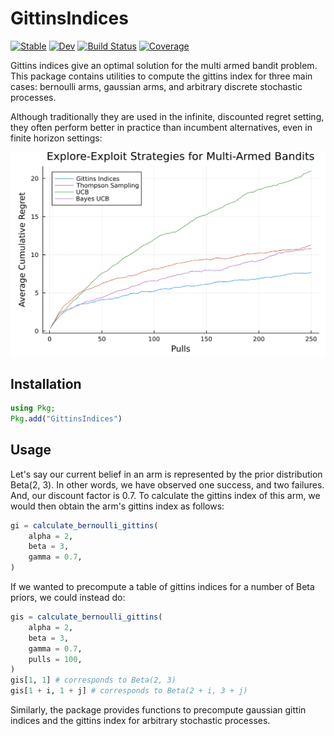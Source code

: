 # GittinsIndices

[![Stable](https://img.shields.io/badge/docs-stable-blue.svg)](https://ydalmia.github.io/GittinsIndices.jl/stable/)
[![Dev](https://img.shields.io/badge/docs-dev-blue.svg)](https://ydalmia.github.io/GittinsIndices.jl/dev/)
[![Build Status](https://github.com/ydalmia/GittinsIndices.jl/actions/workflows/CI.yml/badge.svg?branch=main)](https://github.com/ydalmia/GittinsIndices.jl/actions/workflows/CI.yml?query=branch%3Amain)
[![Coverage](https://codecov.io/gh/ydalmia/GittinsIndices.jl/branch/main/graph/badge.svg)](https://codecov.io/gh/ydalmia/GittinsIndices.jl)

Gittins indices give an optimal solution for the multi armed bandit problem. This package contains utilities to compute the gittins index for three main cases: bernoulli arms, gaussian arms, and arbitrary discrete stochastic processes.

Although traditionally they are used in the infinite, discounted regret setting, they often perform better in practice than incumbent alternatives, even in finite horizon settings:

![gittins vs baseline strategies](gittins_vs_baselines.png "Gittins vs Baselines")

## Installation
```julia
using Pkg; 
Pkg.add("GittinsIndices")
```

## Usage
Let's say our current belief in an arm is represented by the prior distribution Beta(2, 3). In other words, we have observed one success, and two failures. And, our discount factor is 0.7. To calculate the gittins index of this arm, we would then obtain the arm's gittins index as follows:

```julia
gi = calculate_bernoulli_gittins(
    alpha = 2,
    beta = 3,
    gamma = 0.7,
)
```

If we wanted to precompute a table of gittins indices for a number of Beta priors, we could instead do:

```julia
gis = calculate_bernoulli_gittins(
    alpha = 2,
    beta = 3, 
    gamma = 0.7,
    pulls = 100,
) 
gis[1, 1] # corresponds to Beta(2, 3)
gis[1 + i, 1 + j] # corresponds to Beta(2 + i, 3 + j)
```

Similarly, the package provides functions to precompute gaussian gittin indices and the gittins index for arbitrary stochastic processes. 

